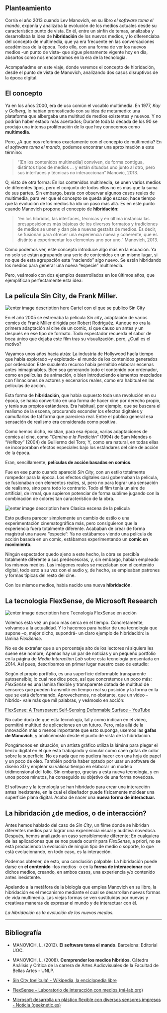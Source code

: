 ## Planteamiento

Corría el año 2013 cuando Lev Manovich, en su libro *el software toma el mando*, exponía y analizaba la evolución de los medios actuales desde su característico punto de vista. En él, entre un sinfín de temas, analizaba y desarrollaba la idea de **hibridación** de los nuevos medios, y lo diferenciaba del concepto de multimedia, que ya era frecuente en las conversaciones académicas de la época. Todo ello, con una forma de ver los nuevos medios -un punto de vista- que sigue plenamente vigente hoy en día, absortos como nos encontramos en la era de la tecnología.

Acompañadme en este viaje, donde veremos el concepto de hibridación, desde el punto de vista de Manovich, analizando dos casos disruptivos de la época digital.

## El concepto

Ya en los años 2000, era de uso común el vocablo multimedia. En 1977, *Kay y Golberg*, lo habían pronosticado con su idea de metamedio: una plataforma que albergaba una multitud de medios existentes y nuevos. Y no podrían haber estado más acertados; Durante toda la década de los 90 se produjo una intensa proliferación de lo que hoy conocemos como **multimedia**.

Pero, ¿A que nos referimos exactamente con el concepto de multimedia? En *el software toma el mando*, podemos encontrar una aproximación a este término:

>“[En los contenidos multimedia] conviven, de forma contigua, distintos tipos de medios … y están situados uno junto al otro, pero sus interfaces y técnicas no interaccionan” Manovic, 2013.



O, visto de otra forma: En los contenidos multimedia, se unen varios medios de diferentes tipos, pero el conjunto de todos ellos no es más que la suma de sus partes. Sin embargo, basta con observar algunos casos reales de multimedia, para ver que el concepto se queda algo escaso; hace tiempo que la evolución de los medios ha ido un paso más allá. Es en este punto cuando Manovich propone el concepto de **hibridación**:

>“en los híbridos, las interfaces, técnicas y en última instancia las presuposiciones más básicas de los diversos formatos y tradiciones de medios se unen y dan pie a nuevas gestalts de medios. Es decir, se fusionan para ofrecer una experiencia nueva y coherente, que es distinto a experimentar los elementos uno por uno.” Manovich, 2013.


Como podemos ver, este concepto introduce algo más en la ecuación. Ya no solo se están agrupando una serie de contenidos en un mismo lugar, si no que de esta agrupación esta “naciendo” algo nuevo. Se están hibridando los medios para generar una nueva “especie” multimedia.

Pero, veámoslo con dos ejemplos desarrollados en los últimos años, que ejemplifican perfectamente esta idea:

## La película Sin City, de Frank Miller.

![enter image description here](https://raw.githubusercontent.com/Kiyameh/Reto-3/main/Sin%20city%20cartel.jpg)
Cartel con el que se publico Sin City



En el año 2005 se estrenaba la película *Sin city*, adaptación de varios comics de Frank Miller dirigida por Robert Rodriguéz. Aunque no era la primera adaptación al cine de un comic, sí que causo un antes y un después en ese tipo de formato. Todo espectador recuerda el sabor de boca único que dejaba este film tras su visualización, pero, ¿Cuál es el motivo?

Vayamos unos años hacia atrás: La industria de Hollywood hacía tiempo que había explorado –y explotado- el mundo de los contenidos generados por ordenador. Este suculento recurso había permitido elaborar escenas antes inimaginables. Bien sea generando todo el contenido por ordenador, como en películas de animación, o bien introduciendo elementos mezclados con filmaciones de actores y escenarios reales, como era habitual en las películas de acción.

Esta forma de **hibridación**, que había supuesto toda una revolución en su época, se había convertido en una forma de hacer cine por derecho propio, y tenía sus propios estándares. Era habitual, por ejemplo, que se buscara el realismo de la escena, procurando esconder los efectos digitales y camuflarlos de tal forma que pareciera real. Entre el público general esa sensación de realismo era considerada como positiva.

Como hemos dicho, existían, para esa época, varias adaptaciones de comics al cine, como “*Camino a la Perdición*” (1994) de Sam Mendes o “*Hellboy*” (2004) de Guillermo del Toro; Y, como era natural, en todas ellas se incorporaban efectos especiales bajo los estándares del cine de acción de la época.

Eran, sencillamente, **películas de acción basadas en comics**.

Fue en ese punto cuando apareció *Sin City*, con un estilo totalmente rompedor para la época. Los efectos digitales casi gobernaban la película, se fusionaban con elementos reales, sí, pero no para lograr una sensación de realismo, sino para todo lo contrario. Todo el film tenía un aire de artificial, de irreal, que supieron potenciar de forma sublime jugando con la combinación de colores tan característico de la obra.

![enter image description here](https://raw.githubusercontent.com/Kiyameh/Reto-3/main/Sin%20city%20escena%202.JPG)
Clasica escena de la pelicula


Esto pudiera parecer simplemente un cambio de estilo o una experimentación cinematográfica más, pero consiguieron que la experiencia fuera totalmente diferente. Acababan de crear de forma magistral una nueva “especie”: Ya no estábamos viendo una película de acción basada en un comic, estábamos experimentando un **comic en movimiento**.

Ningún espectador quedo ajeno a este hecho, la obra se percibía totalmente diferente a sus predecesoras, y, sin embargo, habían empleado los mismos medios. Las imágenes reales se mezclaban con el contenido digital, todo esto a su vez con el audio y, de hecho, se empleaban patrones y formas típicas del resto del cine.

Con los mismos medios, había nacido una nueva **hibridación**.



## La tecnología FlexSense, de Microsoft Research

![enter image description here](https://raw.githubusercontent.com/Kiyameh/Reto-3/main/Flexsense.jpg)
Tecnología FlexSense en acción

Volemos esta vez un poco más cerca en el tiempo. Concretamente, volvamos a la actualidad. Y lo hacemos para hablar de una tecnología que supone –o, mejor dicho, supondrá- un claro ejemplo de hibridación: la lámina *FlexSense*.

No es de extrañar que a un porcentaje alto de los lectores ni siquiera les suene ese nombre; Apenas hay un par de noticias y un pequeño portfolio en la página de *Media Interaction Lab* sobre esta tecnología presentada en 2014. Así pues, describamos en primer lugar nuestro caso de estudio:

Según el propio portfolio, es una superficie deformable transparente autosensible; lo cual nos dice poco, así que concretemos un poco más: *FlexSense* es una lámina flexible y transparente dotada de multitud de sensores que pueden transmitir en tiempo real su posición y la forma en la que se está deformando. Aprovechemos, no obstante, que un video –hibrido- vale más que mil palabras, y veámoslo en acción:

[FlexSense: A Transparent Self-Sensing Deformable Surface - YouTube](https://www.youtube.com/watch?v=3Jo9ww9cLzg)

No cabe duda de que esta tecnología, tal y como indican en el video, permitirá multitud de aplicaciones en un futuro. Pero, más allá de la innovación más o menos importante que esto suponga, usemos las **gafas de Manovich**, y analicémoslo desde el punto de vista de la hibridación.

Pongámonos en situación; un artista gráfico utiliza la lámina para plegar el lienzo digital en el que está trabajando y simular como caen gotas de color sobre la superficie. No es nada que no pudiera hacer con una hoja de papel y un poco de oleo. También podría haber optado por usar un software de diseño 3D y emplear su valioso tiempo en elaborar un modelo tridimensional del folio. Sin embargo, gracias a esta nueva tecnología, y en unos pocos minutos, ha conseguido su objetivo de una forma novedosa.

El software y la tecnología se han hibridado para crear una interacción antes inexistente, en la cual el diseñador puede físicamente moldear una superficie plana digital. Acaba de nacer una **nueva forma de interactuar.**

## La hibridación ¿de medios, o de interacción?

Antes hemos hablado del caso de *Sin City*, un filme donde se hibridan diferentes medios para lograr una experiencia visual y auditiva novedosa. Después, hemos analizado un caso sensiblemente diferente; En cualquiera de las aplicaciones que se nos pueda ocurrir para *FlexSense*, a priori, no se está produciendo la evolución de ningún tipo de medio o soporte, lo que está evolucionando, en todo caso, es la interacción.

Podemos obtener, de esto, una conclusión palpable: La hibridación puede darse en **el contenido** –los medios- o en la **forma de interaccionar** con dichos medios, creando, en ambos casos, una experiencia y/o contenido antes inexistente.

Apelando a la metáfora de la biología que emplea Manovich en su libro, la hibridación es el mecanismo mediante el cual se desarrollan nuevas formas de vida multimedia. Las viejas formas se ven sustituidas por nuevas y creativas maneras de expresar el mundo y de interactuar con él.

*La hibridación es la evolución de los nuevos medios.*


 ---



## Bibliografía
-   MANOVICH, L. (2013).  **El software toma el mando**. Barcelona: Editorial UOC.
-   MANOVICH, L. (2008).  **Comprender los medios híbridos**. Cátedra Análisis y Critica de la carrera de Artes Audiovisuales de la Facultad de Bellas Artes - UNLP.

- [Sin City (película) - Wikipedia, la enciclopedia libre](https://es.wikipedia.org/wiki/Sin_City_(pel%C3%ADcula))

- [FlexSense – Laboratorio de interacción con medios (mi-lab.org)](https://mi-lab.org/portfolio-item/flexsense/)

- [Microsoft desarrolla un plástico flexible con diversos sensores impresos - Noticia (geeknetic.es)](https://www.geeknetic.es/Noticia/7367/Microsoft-desarrolla-un-plastico-flexible-con-diversos-sensores-impresos.html)
